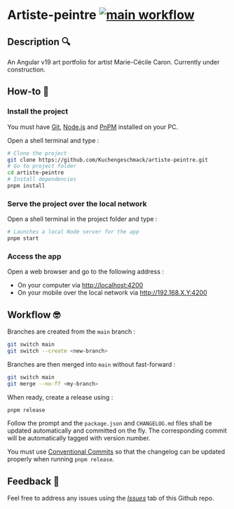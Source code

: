 # Artiste-peintre [![main workflow](https://github.com/Kuchengeschmack/artiste-peintre/actions/workflows/main.yml/badge.svg)](https://github.com/Kuchengeschmack/artiste-peintre/actions)

## Description 🔍

An Angular v19 art portfolio for artist Marie-Cécile Caron. Currently under construction.

## How-to 🤔

### Install the project

You must have [Git](https://git-scm.com/), [Node.js](https://nodejs.org/en) and [PnPM](https://pnpm.io/) installed on your PC.

Open a shell terminal and type :

```sh
# Clone the project
git clone https://github.com/Kuchengeschmack/artiste-peintre.git
# Go to project folder
cd artiste-peintre
# Install dependencies
pnpm install
```

### Serve the project over the local network

Open a shell terminal in the project folder and type :

```sh
# Launches a local Node server for the app
pnpm start
```

### Access the app

Open a web browser and go to the following address :

- On your computer via <http://localhost:4200>
- On your mobile over the local network via <http://192.168.X.Y:4200>

## Workflow 🤓

Branches are created from the `main` branch :

```sh
git switch main
git switch --create <new-branch>
```

Branches are then merged into `main` without fast-forward :

```sh
git switch main
git merge --no-ff <my-branch>
```

When ready, create a release using :

```sh
pnpm release
```

Follow the prompt and the `package.json` and `CHANGELOG.md` files shall be updated automatically and committed on the fly. The corresponding commit will be automatically tagged with version number.

You must use [Conventional Commits](https://www.conventionalcommits.org/en/v1.0.0/) so that the changelog can be updated properly when running `pnpm release`.

## Feedback 🔂

Feel free to address any issues using the [_Issues_](https://github.com/Kuchengeschmack/artiste-peintre/issues) tab of this Github repo.

